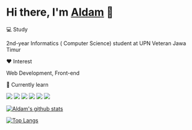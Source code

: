 # Hi there, I'm [Aldam](https://github.com/fihrisaldama015) 👋

💻 Study

2nd-year Informatics ( Computer Science) student at UPN Veteran Jawa Timur

❤️ Interest

Web Development, Front-end

📖 Currently learn

![](http://img.shields.io/badge/-Firebase-black?logo=firebase&style=flat&logoColor=orange&color=FFFFFF)
![](http://img.shields.io/badge/-TailwindCSS-white?logo=tailwindcss&style=flat&logoColor=white&color=3B82F6)
![](http://img.shields.io/badge/-JavaScript-white?logo=javascript&style=flat&logoColor=black&color=F7DF1E)
![](http://img.shields.io/badge/-TypeScript-white?logo=typescript&style=flat&logoColor=white&color=3178C6)
![](http://img.shields.io/badge/-React-white?logo=react&style=flat&logoColor=black&color=61DAFB)
![](http://img.shields.io/badge/-Next.js-white?logo=next.js&style=flat&logoColor=white&color=000000)


[![Aldam's github stats](https://github-readme-stats.vercel.app/api?username=fihrisaldama015&show_icons=true&theme=tokyonight)](https://github.com/fihrisaldama015)

[![Top Langs](https://github-readme-stats.vercel.app/api/top-langs/?username=fihrisaldama015&layout=compact&theme=tokyonight)](https://github.com/fihrisaldama015/github-readme-stats)
